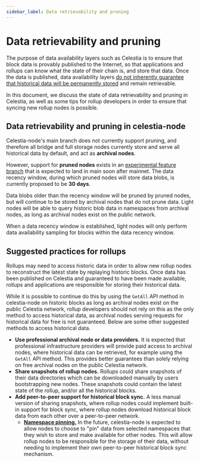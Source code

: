 ```yaml
---
sidebar_label: Data retrievability and pruning
---
```


# Data retrievability and pruning

The purpose of data availability layers such as Celestia is to ensure that block data is provably published to the Internet, so that applications and rollups can know what the state of their chain is, and store that data. Once the data is published, data availability layers [do not inherently guarantee that historical data will be permanently stored](https://notes.ethereum.org/@vbuterin/proto_danksharding_faq#If-data-is-deleted-after-30-days-how-would-users-access-older-blobs) and remain retrievable.

In this document, we discuss the state of data retrievability and pruning in Celestia, as well as some tips for rollup developers in order to ensure that syncing new rollup nodes is possible.

## Data retrievability and pruning in celestia-node

Celestia-node's main branch does not currently support pruning, and therefore all bridge and full storage nodes currently store and serve all historical data by default, and act as **archival nodes**.

However, support for **pruned nodes** exists in an [experimental feature branch](https://github.com/celestiaorg/celestia-node/pull/2738) that is expected to land in main soon after mainnet. The data recency window, during which pruned nodes will store data blobs, is currently proposed to be **30 days**.

Data blobs older than the recency window will be pruned by pruned nodes, but will continue to be stored by archival nodes that do not prune data. Light nodes will be able to query historic blob data in namespaces from archival nodes, as long as archival nodes exist on the public network.

When a data recency window is established, light nodes will only perform data availability sampling for blocks within the data recency window.

## Suggested practices for rollups

Rollups may need to access historic data in order to allow new rollup nodes to reconstruct the latest state by replaying historic blocks. Once data has been published on Celestia and guaranteed to have been made available, rollups and applications are responsible for storing their historical data.

While it is possible to continue do this by using the `GetAll` API method in celestia-node on historic blocks as long as archival nodes exist on the public Celestia network, rollup developers should not rely on this as the only method to access historical data, as archival nodes serving requests for historical data for free is not guaranteed. Below are some other suggested methods to access historical data.

- **Use professional archival node or data providers.** It is expected that professional infrastructure providers will provide paid access to archival nodes, where historical data can be retrieved, for example using the `GetAll` API method. This provides better guarantees than solely relying on free archival nodes on the public Celestia network.
- **Share snapshots of rollup nodes.** Rollups could share snapshots of their data directories which can be downloaded manually by users bootstrapping new nodes. These snapshots could contain the latest state of the rollup, and/or all the historical blocks.
- **Add peer-to-peer support for historical block sync.** A less manual version of sharing snapshots, where rollup nodes could implement built-in support for block sync, where rollup nodes download historical block data from each other over a peer-to-peer network.
  - [**Namespace pinning.**](https://github.com/celestiaorg/celestia-node/issues/2830) In the future, celestia-node is expected to allow nodes to choose to "pin" data from selected namespaces that they wish to store and make available for other nodes. This will allow rollup nodes to be responsible for the storage of their data, without needing to implement their own peer-to-peer historical block sync mechanism.
